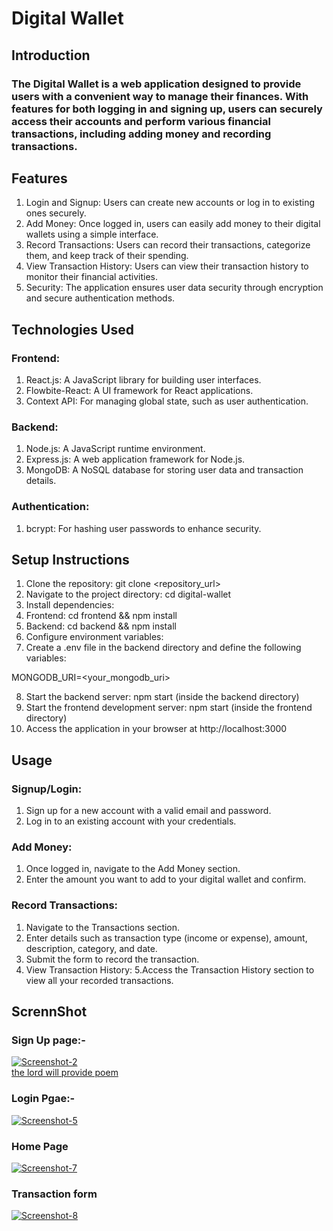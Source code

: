 # Digital Wallet
## Introduction
### The Digital Wallet is a web application designed to provide users with a convenient way to manage their finances. With features for both logging in and signing up, users can securely access their accounts and perform various financial transactions, including adding money and recording transactions.

## Features
1. Login and Signup: Users can create new accounts or log in to existing ones securely.
2. Add Money: Once logged in, users can easily add money to their digital wallets using a simple interface.
3. Record Transactions: Users can record their transactions, categorize them, and keep track of their spending.
4. View Transaction History: Users can view their transaction history to monitor their financial activities.
5. Security: The application ensures user data security through encryption and secure authentication methods.
   
## Technologies Used
### Frontend:
1. React.js: A JavaScript library for building user interfaces.
2. Flowbite-React: A UI framework for React applications.
3. Context API: For managing global state, such as user authentication.
### Backend:
1. Node.js: A JavaScript runtime environment.
2. Express.js: A web application framework for Node.js.
3. MongoDB: A NoSQL database for storing user data and transaction details.
   
### Authentication:
1. bcrypt: For hashing user passwords to enhance security.
## Setup Instructions
1. Clone the repository: git clone <repository_url>
2. Navigate to the project directory: cd digital-wallet
3. Install dependencies:
4. Frontend: cd frontend && npm install
5. Backend: cd backend && npm install
6.  Configure environment variables:
7. Create a .env file in the backend directory and define the following variables:

MONGODB_URI=<your_mongodb_uri>

8. Start the backend server: npm start (inside the backend directory)
9. Start the frontend development server: npm start (inside the frontend directory)
10. Access the application in your browser at http://localhost:3000

## Usage
### Signup/Login:

1. Sign up for a new account with a valid email and password.
2. Log in to an existing account with your credentials.
### Add Money:
1. Once logged in, navigate to the Add Money section.
2. Enter the amount you want to add to your digital wallet and confirm.
   
### Record Transactions:
1. Navigate to the Transactions section.
2. Enter details such as transaction type (income or expense), amount, description, category, and date.
3. Submit the form to record the transaction.
4. View Transaction History:
5.Access the Transaction History section to view all your recorded transactions.

## ScrennShot

###  Sign Up page:-
<a href="https://ibb.co/fDSCKgg"><img src="https://i.ibb.co/0sXfW77/Screenshot-2.png" alt="Screenshot-2" border="0"></a><br /><a target='_blank' href='https://poetandpoem.com/William-Cowper/Jehovah-Jireh-The-Lord-Will-Provide'>the lord will provide poem</a><br />

### Login Pgae:-
<a href="https://ibb.co/2Yx14Gz"><img src="https://i.ibb.co/BKb5M0h/Screenshot-5.png" alt="Screenshot-5" border="0"></a>

### Home Page
<a href="https://ibb.co/KqhqQSp"><img src="https://i.ibb.co/KqhqQSp/Screenshot-7.png" alt="Screenshot-7" border="0"></a>

### Transaction form 

<a href="https://ibb.co/7rWgcyf"><img src="https://i.ibb.co/7rWgcyf/Screenshot-8.png" alt="Screenshot-8" border="0"></a>





